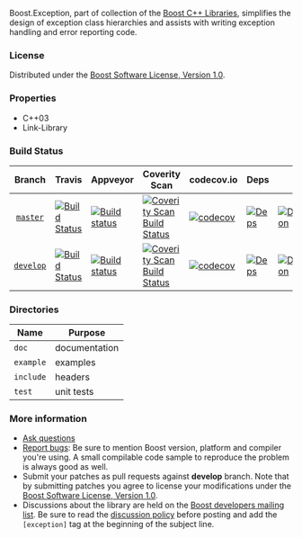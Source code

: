 Boost.Exception, part of collection of the [Boost C++ Libraries](http://github.com/boostorg), simplifies the design of exception class hierarchies and assists with writing exception handling and error reporting code.

### License

Distributed under the [Boost Software License, Version 1.0](http://www.boost.org/LICENSE_1_0.txt).

### Properties

* C++03
* Link-Library

### Build Status

Branch          | Travis | Appveyor | Coverity Scan | codecov.io | Deps | Docs | Tests |
:-------------: | ------ | -------- | ------------- | ---------- | ---- | ---- | ----- |
[`master`](https://github.com/boostorg/exception/tree/master) | [![Build Status](https://travis-ci.org/boostorg/exception.svg?branch=master)](https://travis-ci.org/boostorg/exception) | [![Build status](https://ci.appveyor.com/api/projects/status/APPVEYOR-KEY-LIKE-nuihr6s92fjb9gwy/branch/master?svg=true)](https://ci.appveyor.com/project/maintainer/exception-xyzzy/branch/master) | [![Coverity Scan Build Status](https://scan.coverity.com/projects/BADGE-NUMBER-LIKE-13982/badge.svg)](https://scan.coverity.com/projects/boostorg-exception) | [![codecov](https://codecov.io/gh/boostorg/exception/branch/master/graph/badge.svg)](https://codecov.io/gh/boostorg/exception/branch/master)| [![Deps](https://img.shields.io/badge/deps-master-brightgreen.svg)](https://pdimov.github.io/boostdep-report/master/exception.html) | [![Documentation](https://img.shields.io/badge/docs-master-brightgreen.svg)](http://www.boost.org/doc/libs/master/doc/html/exception.html) | [![Enter the Matrix](https://img.shields.io/badge/matrix-master-brightgreen.svg)](http://www.boost.org/development/tests/master/developer/exception.html)
[`develop`](https://github.com/boostorg/exception/tree/develop) | [![Build Status](https://travis-ci.org/boostorg/exception.svg?branch=develop)](https://travis-ci.org/boostorg/exception) | [![Build status](https://ci.appveyor.com/api/projects/status/APPVEYOR-KEY-LIKE-nuihr6s92fjb9gwy/branch/develop?svg=true)](https://ci.appveyor.com/project/maintainer/exception-xyzzy/branch/develop) | [![Coverity Scan Build Status](https://scan.coverity.com/projects/BADGE-NUMBER-LIKE-13982/badge.svg)](https://scan.coverity.com/projects/boostorg-exception) | [![codecov](https://codecov.io/gh/boostorg/exception/branch/develop/graph/badge.svg)](https://codecov.io/gh/boostorg/exception/branch/develop) | [![Deps](https://img.shields.io/badge/deps-develop-brightgreen.svg)](https://pdimov.github.io/boostdep-report/develop/exception.html) | [![Documentation](https://img.shields.io/badge/docs-develop-brightgreen.svg)](http://www.boost.org/doc/libs/develop/doc/html/exception.html) | [![Enter the Matrix](https://img.shields.io/badge/matrix-develop-brightgreen.svg)](http://www.boost.org/development/tests/develop/developer/exception.html)

### Directories

| Name        | Purpose                        |
| ----------- | ------------------------------ |
| `doc`       | documentation                  |
| `example`   | examples                       |
| `include`   | headers                        |
| `test`      | unit tests                     |

### More information

* [Ask questions](http://stackoverflow.com/questions/ask?tags=c%2B%2B,boost,boost-exception)
* [Report bugs](https://github.com/boostorg/exception/issues): Be sure to mention Boost version, platform and compiler you're using. A small compilable code sample to reproduce the problem is always good as well.
* Submit your patches as pull requests against **develop** branch. Note that by submitting patches you agree to license your modifications under the [Boost Software License, Version 1.0](http://www.boost.org/LICENSE_1_0.txt).
* Discussions about the library are held on the [Boost developers mailing list](http://www.boost.org/community/groups.html#main). Be sure to read the [discussion policy](http://www.boost.org/community/policy.html) before posting and add the `[exception]` tag at the beginning of the subject line.

